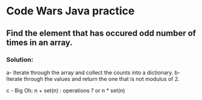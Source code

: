 # Code Wars Java practice 
## Find the element that has occured odd number of times in an array.

### Solution:

a- Iterate through the array and collect the counts into a dictionary.
b- Iterate through the values and return the one that is not modulus of 2.

c - Big Oh: n + set(n) : operations ? or n * set(n) 